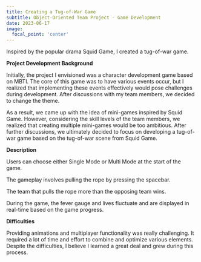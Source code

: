 ```yaml
---
title: Creating a Tug-of-War Game
subtitle: Object-Oriented Team Project - Game Development
date: 2023-06-17
image:
  focal_point: 'center'
---
```



Inspired by the popular drama Squid Game, I created a tug-of-war game.

<!--more-->

**Project Development Background**



Initially, the project I envisioned was a character development game based on MBTI. The core of this game was to have various events occur, but I realized that implementing these events effectively would pose challenges during development. After discussions with my team members, we decided to change the theme.



As a result, we came up with the idea of mini-games inspired by Squid Game. However, considering the skill levels of the team members, we realized that creating multiple mini-games would be too ambitious. After further discussions, we ultimately decided to focus on developing a tug-of-war game based on the tug-of-war scene from Squid Game.



**Description**


Users can choose either Single Mode or Multi Mode at the start of the game.

The gameplay involves pulling the rope by pressing the spacebar.

The team that pulls the rope more than the opposing team wins.

During the game, the fever gauge and lives fluctuate and are displayed in real-time based on the game progress.




**Difficulties**


Providing animations and multiplayer functionality was really challenging. It required a lot of time and effort to combine and optimize various elements. Despite the difficulties, I believe I learned a great deal and grew during this process.
